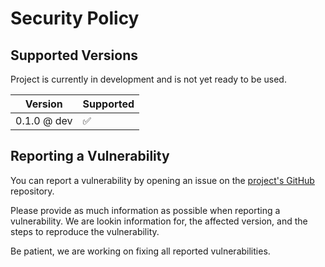 # Security Policy

## Supported Versions

Project is currently in development and is not yet ready to be used.

| Version | Supported          |
| ------- | ------------------ |
| 0.1.0 @ dev | :white_check_mark: |

## Reporting a Vulnerability

You can report a vulnerability by opening an issue on the [project's GitHub](https://github.com/SernHandler/Sern/issues) repository.

Please provide as much information as possible when reporting a vulnerability. We are lookin information for, the affected version, and the steps to reproduce the vulnerability.

Be patient, we are working on fixing all reported vulnerabilities.

